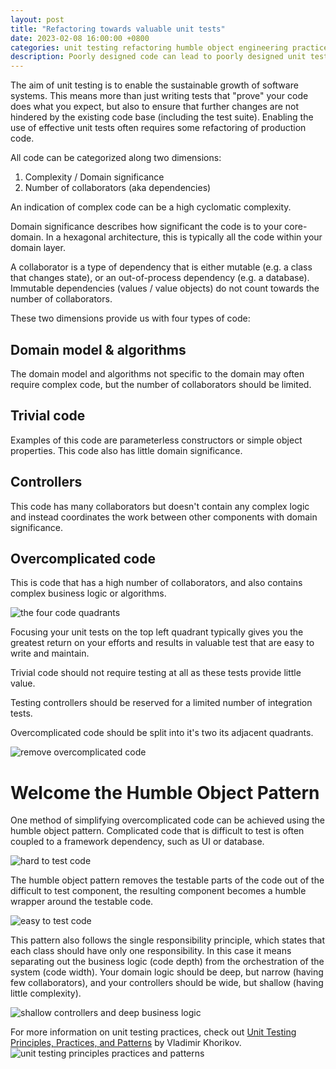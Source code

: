```yaml
---
layout: post
title: "Refactoring towards valuable unit tests"
date: 2023-02-08 16:00:00 +0800
categories: unit testing refactoring humble object engineering practices quality assurance QA CI CD
description: Poorly designed code can lead to poorly designed unit tests which can get in the way of delivering value. Here we discuss one refactoring technique to help prevent this.
---
```


The aim of unit testing is to enable the sustainable growth of software systems. This means more than just writing tests that "prove" your code does what you expect, but also to ensure that further changes are not hindered by the existing code base (including the test suite). Enabling the use of effective unit tests often requires some refactoring of production code. 

All code can be categorized along two dimensions: 
1. Complexity / Domain significance
2. Number of collaborators (aka dependencies)

An indication of complex code can be a high cyclomatic complexity. 

Domain significance describes how significant the code is to your core-domain. In a hexagonal architecture, this is typically all the code within your domain layer.

A collaborator is a type of dependency that is either mutable (e.g. a class that changes state), or an out-of-process dependency (e.g. a database). Immutable dependencies (values / value objects) do not count towards the number of collaborators. 

These two dimensions provide us with four types of code: 

## Domain model & algorithms

The domain model and algorithms not specific to the domain may often require complex code, but the number of collaborators should be limited.

## Trivial code 

Examples of this code are parameterless constructors or simple object properties. This code also has little domain significance.

## Controllers 

This code has many collaborators but doesn't contain any complex logic and instead coordinates the work between other components with domain significance.

## Overcomplicated code 

This is code that has a high number of collaborators, and also contains complex business logic or algorithms.

![the four code quadrants](/assets/2023-02-08-refactoring-to-valuable-unit-tests/code-quadrants.PNG)

Focusing your unit tests on the top left quadrant typically gives you the greatest return on your efforts and results in valuable test that are easy to write and maintain.

Trivial code should not require testing at all as these tests provide little value.

Testing controllers should be reserved for a limited number of integration tests.

Overcomplicated code should be split into it's two its adjacent quadrants.

![remove overcomplicated code](/assets/2023-02-08-refactoring-to-valuable-unit-tests/remove-overcomplicated-code.PNG)

# Welcome the Humble Object Pattern

One method of simplifying overcomplicated code can be achieved using the humble object pattern. Complicated code that is difficult to test is often coupled to a framework dependency, such as UI or database. 

![hard to test code](/assets/2023-02-08-refactoring-to-valuable-unit-tests/humble-object-before.PNG)

The humble object pattern removes the testable parts of the code out of the difficult to test component, the resulting component becomes a humble wrapper around the testable code.

![easy to test code](/assets/2023-02-08-refactoring-to-valuable-unit-tests/humble-object-after.PNG)

This pattern also follows the single responsibility principle, which states that each class should have only one responsibility. In this case it means separating out the business logic (code depth) from the orchestration of the system (code width). Your domain logic should be deep, but narrow (having few collaborators), and your controllers should be wide, but shallow (having little complexity).

![shallow controllers and deep business logic](/assets/2023-02-08-refactoring-to-valuable-unit-tests/shallow-controller-narrow-logic.PNG)

For more information on unit testing practices, check out [Unit Testing Principles, Practices, and Patterns](https://www.manning.com/books/unit-testing) by Vladimir Khorikov. 
![unit testing principles practices and patterns](/assets/book-references/unit-testing-principles-practices-and-patterns.jpg)